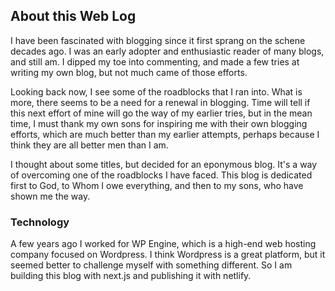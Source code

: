 ## About this Web Log

I have been fascinated with blogging since it first sprang on the schene decades ago.  I was an early adopter and enthusiastic reader of many blogs, and still am.  I dipped my toe into commenting, and made a few tries at writing my own blog, but not much came of those efforts.

Looking back now, I see some of the roadblocks that I ran
into.  What is more, there seems to be a need for a
renewal in blogging.  Time will tell if this next effort
of mine will go the way of my earlier tries, but in the
mean time, I must thank my own sons for inspiring me
with their own blogging efforts, which are much better 
than my earlier attempts, perhaps because I think they 
are all better men than I am.

I thought about some titles, but decided for an eponymous
blog.  It's a way of overcoming one of the roadblocks I
have faced.  This blog is dedicated first to God, to Whom
I owe everything, and then to my sons, who have shown
me the way.

### Technology
A few years ago I worked for WP Engine, which is a high-end
web hosting company focused on Wordpress.  I think Wordpress
is a great platform, but it seemed better to challenge myself
with something different.  So I am building this blog
with next.js and publishing it with netlify.

